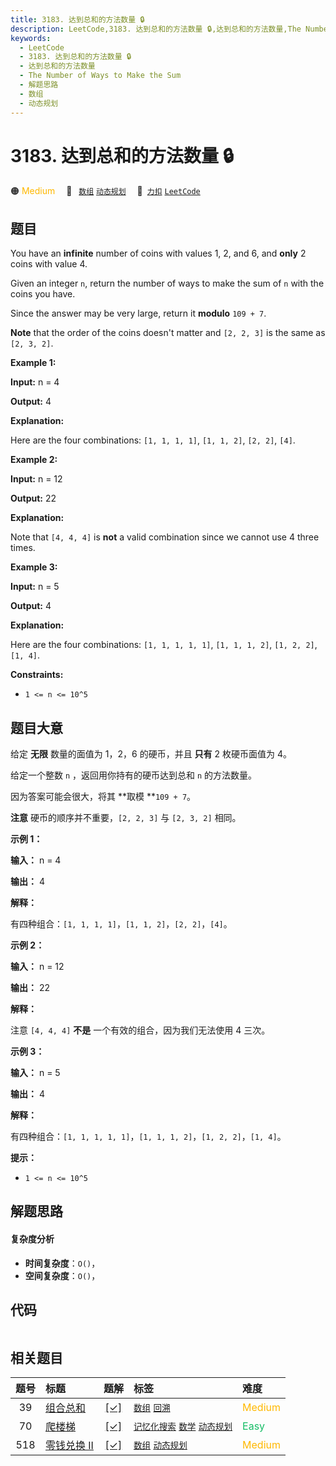 ```yaml
---
title: 3183. 达到总和的方法数量 🔒
description: LeetCode,3183. 达到总和的方法数量 🔒,达到总和的方法数量,The Number of Ways to Make the Sum,解题思路,数组,动态规划
keywords:
  - LeetCode
  - 3183. 达到总和的方法数量 🔒
  - 达到总和的方法数量
  - The Number of Ways to Make the Sum
  - 解题思路
  - 数组
  - 动态规划
---
```


# 3183. 达到总和的方法数量 🔒

🟠 <font color=#ffb800>Medium</font>&emsp; 🔖&ensp; [`数组`](/tag/array.md) [`动态规划`](/tag/dynamic-programming.md)&emsp; 🔗&ensp;[`力扣`](https://leetcode.cn/problems/the-number-of-ways-to-make-the-sum) [`LeetCode`](https://leetcode.com/problems/the-number-of-ways-to-make-the-sum)

## 题目

You have an **infinite** number of coins with values 1, 2, and 6, and **only**
2 coins with value 4.

Given an integer `n`, return the number of ways to make the sum of `n` with
the coins you have.

Since the answer may be very large, return it **modulo** `109 + 7`.

**Note** that the order of the coins doesn't matter and `[2, 2, 3]` is the
same as `[2, 3, 2]`.



**Example 1:**

**Input:** n = 4

**Output:** 4

**Explanation:**

Here are the four combinations: `[1, 1, 1, 1]`, `[1, 1, 2]`, `[2, 2]`, `[4]`.

**Example 2:**

**Input:** n = 12

**Output:** 22

**Explanation:**

Note that `[4, 4, 4]` is **not** a valid combination since we cannot use 4
three times.

**Example 3:**

**Input:** n = 5

**Output:** 4

**Explanation:**

Here are the four combinations: `[1, 1, 1, 1, 1]`, `[1, 1, 1, 2]`, `[1, 2,
2]`, `[1, 4]`.



**Constraints:**

  * `1 <= n <= 10^5`


## 题目大意

给定 **无限** 数量的面值为 1，2，6 的硬币，并且 **只有** 2 枚硬币面值为 4。

给定一个整数 `n` ，返回用你持有的硬币达到总和 `n` 的方法数量。

因为答案可能会很大，将其 **取模  **`109 + 7`。

**注意**  硬币的顺序并不重要，`[2, 2, 3]` 与 `[2, 3, 2]` 相同。



**示例 1：**

**输入：** n = 4

**输出：** 4

**解释：**

有四种组合：`[1, 1, 1, 1]`，`[1, 1, 2]`，`[2, 2]`，`[4]`。

**示例 2：**

**输入：** n = 12

**输出：** 22

**解释：**

注意 `[4, 4, 4]` **不是** 一个有效的组合，因为我们无法使用 4 三次。

**示例 3：**

**输入：** n = 5

**输出：** 4

**解释：**

有四种组合：`[1, 1, 1, 1, 1]`，`[1, 1, 1, 2]`，`[1, 2, 2]`，`[1, 4]`。



**提示：**

  * `1 <= n <= 10^5`


## 解题思路

#### 复杂度分析

- **时间复杂度**：`O()`，
- **空间复杂度**：`O()`，

## 代码

```javascript

```

## 相关题目

<!-- prettier-ignore -->
| 题号 | 标题 | 题解 | 标签 | 难度 |
| :------: | :------ | :------: | :------ | :------ |
| 39 | [组合总和](https://leetcode.com/problems/combination-sum) | [[✓]](/problem/0039.md) |  [`数组`](/tag/array.md) [`回溯`](/tag/backtracking.md) | <font color=#ffb800>Medium</font> |
| 70 | [爬楼梯](https://leetcode.com/problems/climbing-stairs) | [[✓]](/problem/0070.md) |  [`记忆化搜索`](/tag/memoization.md) [`数学`](/tag/math.md) [`动态规划`](/tag/dynamic-programming.md) | <font color=#15bd66>Easy</font> |
| 518 | [零钱兑换 II](https://leetcode.com/problems/coin-change-ii) | [[✓]](/problem/0518.md) |  [`数组`](/tag/array.md) [`动态规划`](/tag/dynamic-programming.md) | <font color=#ffb800>Medium</font> |